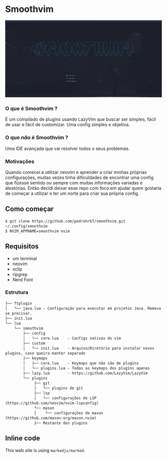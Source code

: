 # Smoothvim

![Smoothvim screenshot](https://github.com/pedrohrb7/smoothvim/blob/develop/smoothvim.png?raw=true)

### O que é Smoothvim ?

É um compilado de plugins usando LazyVim que buscar ser simples, fácil de usar e fácil de customizar. Uma config simples e objetiva.

### O que _não_ é Smoothvim ?

Uma IDE avançada que vai resolver todos o seus problemas.

### Motivações

Quando comecei a utilizar neovim e aprender a criar minhas próprias configurações,
muitas vezes tinha dificuldades de encontrar uma config que fizesse sentido ou sempre com muitas informações variadas e aleatórias.
Então decidi deixar esse repo com foco em ajudar quem gostaria de começar a utilizar e ter um norte para criar sua própria config.

## Como começar

```
$ git clone https://github.com/pedrohrb7/smoothvim.git ~/.config/smoothvim
$ NVIM_APPNAME=smoothvim nvim
```

## Requisitos

- um terminal
- neovim
- xclip
- ripgrep
- Nerd Font

### Estrutura

```
├── ftplugin
│   └── java.lua - Configuração para executar em projetos Java. Remova se precisar.
├── init.lua
└── lua
    └── smoothvim
        ├── config
        │   └── core.lua    - Configs nativas do vim
        ├── custom
        │   └── init.lua    - Arquivo/Diretório para instalar novos plugins, caso queira manter separado
        ├── keymaps
        │   ├── core.lua    - Keymaps que não são de plugins
        │   └── plugins.lua - Todas as keymaps dos plugins apenas
        ├── lazy.lua        - https://github.com/LazyVim/LazyVim
        └── plugins
             ├── git
             │   └── plugins de git
             ├── lsp
             │   └── configurações de LSP (https://github.com/neovim/nvim-lspconfig)
             └── mason
             │    └── configurações do mason (https://github.com/mason-org/mason.nvim)
             ├── Restante dos plugins
```

## Inline code

This web site is using `markedjs/marked`.
